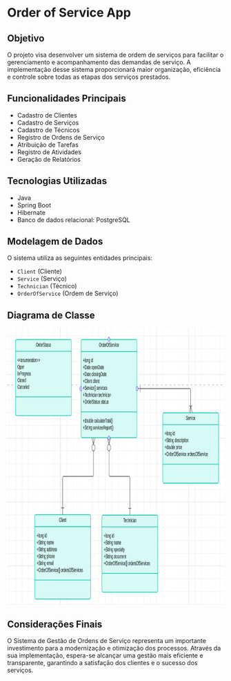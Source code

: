 # Order of Service App

## Objetivo
O projeto visa desenvolver um sistema de ordem de serviços para facilitar o gerenciamento e acompanhamento das demandas de serviço. A implementação desse sistema proporcionará maior organização, eficiência e controle sobre todas as etapas dos serviços prestados.

## Funcionalidades Principais
- Cadastro de Clientes
- Cadastro de Serviços
- Cadastro de Técnicos
- Registro de Ordens de Serviço
- Atribuição de Tarefas
- Registro de Atividades
- Geração de Relatórios

## Tecnologias Utilizadas
- Java
- Spring Boot
- Hibernate
- Banco de dados relacional: PostgreSQL

## Modelagem de Dados
O sistema utiliza as seguintes entidades principais:
- `Client` (Cliente)
- `Service` (Serviço)
- `Technician` (Técnico)
- `OrderOfService` (Ordem de Serviço)

## Diagrama de Classe
<img src="assets/images/diagrama_de_classe.png" alt="" width="1080" height="640">

## Considerações Finais
O Sistema de Gestão de Ordens de Serviço representa um importante investimento para a modernização e otimização dos processos. Através da sua implementação, espera-se alcançar uma gestão mais eficiente e transparente, garantindo a satisfação dos clientes e o sucesso dos serviços.

